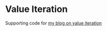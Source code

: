 # Value Iteration

Supporting code for [my blog on value iteration](https://andyzhang.me/blog/value-iteration.html)
